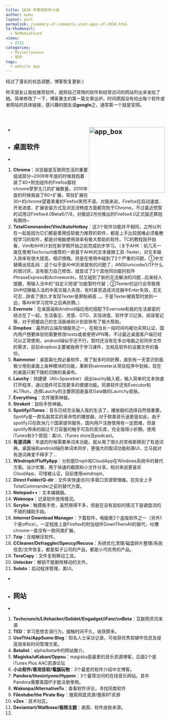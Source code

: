 ```yaml
---
title: 2010 年常用软件小结
author: oumu
layout: post
permalink: /summary-of-commonly-used-apps-of-2010.html
ta-thumbnail:
  - NoMediaFound
views:
  - 2331
categories:
  - Miscellaneous
  - 软件
tags:
  - website app
---
```

经过了漫长的状态调整，博客恢复更新:)

昨天朋友让我给推荐软件，就把自己常用的软件和经常访问的网站列出来发给了她。简单修改了一下，博客重生的第一篇文章出炉。时间原因没有给出每个软件或者网站的具体链接，感兴趣的朋友请**google**之，通常第一个就是官网。

<!--more-->

&#160;

*   ## [<img style="display: inline; float: right" title="app_box" alt="app_box" align="right" src="http://img.ioumu.com/2010_1087A/app_box_thumb.png" width="240" height="208" />][1]

*   ## 桌面软件

*   

1.  **Chrome**：浏览器是互联网生活的重要组成部分~2009年年底的时候我抱着装了40+附加组件的Firefox鄙视chrome寥寥无几的扩展数量，2010年底的时候我装了60+扩展，常驻扩展在30+的chrome望着笨重的Firefox笑而不语。对我来说，Firefox在启动速度、开发进度、扩展安装方式及浏览流畅度方面都完败于Chrome。不过最近短暂的试用过Firefox4.0Beta6/7/8，对据说2月份推出的Firefox4.0正式版还算抱有期待~ 
2.  **TotalCommander/Vim/AutoHotkey**：这3个软件功能并不相同，之所以列在一起是因为它们都是善用佳软极力推荐的软件，都是上手比较困难必须看教程学习的软件，都是对电脑使用效率有极大帮助的软件。TC的教程刚开始看，Vim和AHK计划在新学期开始之前完成初步学习。（关于AHK：前几天一直在使用Techcruch推荐的一款基于AHK的文本替换工具-Texter，对文本输入效率有很大提高，相识恨晚。但是在使用中碰到了2个严重的问题，①中文替换出现乱码：这个似乎是AHK历来就有的问题了，ANSI/unicode/UTF什么的很讨厌，没有能力自己修改，就尝试了2个其他同功能的软件PhraseExpress和Activewords，但又碰到了新的无法解决的问题…后来经人提醒，用输入法中的“自定义短语”功能暂时代替；②Texter的运行会导致用Shift切换输入法的中英文输入失效，有时甚至造成浏览器中Enter失效，忍无可忍…排查了很久才发现Texter是罪魁祸首…。于是Texter被我暂时放到一边，等AHK学习完毕之后再折腾。） 
3.  **Evernote**：在桌面端和Android端应用的搭配下Evernote和我的生活紧密的结合在了一起，生活备忘、灵感、GTD、实验进度、软件学习记录、阅读笔记等，对于把握自己的生活脉络和计划安排有了极大帮助。 
4.  **Dropbox**：最热的云端存储服务之一，在相当长一段时间内被功夫网认证，国内用户想要体验则需要修改hosts或者使用VPN等，不过最近桌面客户端已经可以正常使用，android端似乎还不行。暂时还没有在多台电脑之前同步文件的需求，目前dropbox主要被我用于学习课件、文档及软件的设置文件的备份。 
5.  **Rainmeter**：桌面美化控必备软件，用了挺多时间折腾，直到有一天意识到我极少用到桌面上各种模块的功能，果断将rainmeter从常驻程序中划掉。现在的桌面只剩下随机切换的美桌布。 
6.  **Lauchy**：快捷键（Alt+Spacebar）调出lauchy输入框，输入简单的文本快速打开程序，通过插件可实现更多的便捷功能。同类软件还有Executor和ALTRun，选择Lauchy的主要原因是喜欢Gaia做的Launchy皮肤。 
7.  **Everything**：文件搜索神器。 
8.  **Strokeit**：鼠标手势神器。 
9.  **Spotify/iTunes**：音乐已经完全融入我的生活了，播放器的选择自然很重要。Spotify是一款名副其实的革命性的播放器，对于欧美音乐迷更是如此。由于spotify只在欧洲几个国家提供服务，国内用户注册使用有一定困难，但是spotify带来的超过千万容量的触手可及的音乐库，完全值得小折腾。使用iTunes有3个原因：美UI、iTunes store及podcast。 
10. **有道词典**：年底的时候需要单词本功能，就从用了很久的灵格斯换到了有道词典。桌面端和android端的单词本同步，更强大的取词功能和美UI，立马就对有道词典爱不释手了… 
11. **Windroplr/FluffyApp**：分别是Droplr和CloudApp在Windows系统中的替代方案。设计优雅，用于快速的截图和小文件分享。相对来说更喜欢CloudApp，可惜被认证，目前使用windroplr。 
12. **Direct Folder/Q-dir**：文件夹快速访问/多窗口资源管理器。在完全上手TotalCommander之前的替代方案。 
13. **Notepad++**：文本编辑器。 
14. **Wakoopa**：记录软件使用情况。 
15. **Scrybe**：触摸板手势，虽然用得不多，但是在没有鼠标的情况下是键盘流的不错的辅助手段。 
16. **Internet Download Manager**：下载软件，电脑里2个盗版软件之一（另外1个是office）。一定程度上是Firefox的附加组件DownThemAll的替代，吐槽chrome一直没有一款同类扩展。 
17. **7zip**：压缩解压软件。 
18. **CCleaner/Defraggler/Speccy/Recuva**：系统优化清理/磁盘碎片整理/系统信息/文件恢复。都是梨子公司的产品，都是小巧优秀的产品。 
19. **TeraCopy**：文件复制移动工具。 
20. **Unlocker**：解锁不能删除移动的文件。 
21. **Soluto**：启动程序管理，美UI。 

*   
*   ## 网站

*   

1.  **Techcrunch/Lifehacker/Solidot/Engadget/iFanr/cnBeta**：互联网资讯来源 
2.  **TED**：学习思想言语行为，接触时间不久，收获颇多。 
3.  **UseThis/AppSumo Blog**：知名人士采访记录，可收获优秀软硬件信息及提高效率和时间管理方案。 
4.  **Betalist**：alpha/beta中的网站推介。 
5.  **Magiska/uKaban/Oppsu**：magiska是最爱的音乐资源博客，后面2个是iTunes Plus AAC资源论坛 
6.  **小众软件/善用佳软/電腦玩物**：3个最爱的软件介绍中文博客。 
7.  **Pandora/thesixtyone/Hypem**：3个最常访问的在线音乐网站。其中Pandora需要美国IP才能注册使用。 
8.  **Wakoopa/AlternativeTo**：查看软件评论，寻找同类软件 
9.  **Filestube/the Pirate Bay**：搜索网盘资源/搜索BT资源 
10. **v2ex**：技术社区。 
11. **Deviantart/Wallbase/极限主题**：美图、软件皮肤来源。 
12.

 [1]: http://img.ioumu.com/2010_1087A/app_box.png